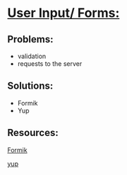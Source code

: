 # <u>User Input/ Forms:</u>

## Problems:

- validation
- requests to the server

## Solutions:

- Formik
- Yup

## Resources:

[Formik](https://formik.org/)

[yup](https://github.com/jquense/yup)

